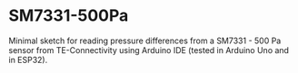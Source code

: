 # SM7331-500Pa
Minimal sketch for reading pressure differences from a SM7331 - 500 Pa sensor from TE-Connectivity using Arduino IDE (tested in Arduino Uno and in ESP32).
